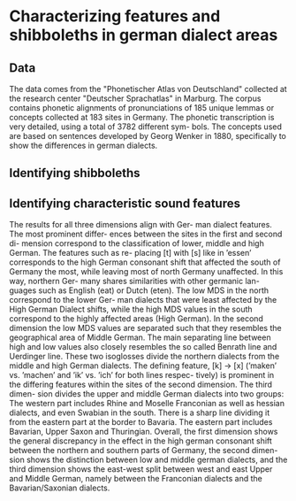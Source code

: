 # Characterizing features and shibboleths in german dialect areas

## Data
The data comes from the "Phonetischer Atlas
von Deutschland" collected at the research center
"Deutscher Sprachatlas" in Marburg. The corpus
contains phonetic alignments of pronunciations of
185 unique lemmas or concepts collected at 183
sites in Germany. The phonetic transcription is
very detailed, using a total of 3782 different sym-
bols. The concepts used are based on sentences
developed by Georg Wenker in 1880, specifically
to show the differences in german dialects.

## Identifying shibboleths

## Identifying characteristic sound features

The results for all three dimensions align with Ger-
man dialect features. The most prominent differ-
ences between the sites in the first and second di-
mension correspond to the classification of lower,
middle and high German. The features such as re-
placing [t] with [s] like in ’essen’ corresponds to the
high German consonant shift that affected the south
of Germany the most, while leaving most of north
Germany unaffected. In this way, northern Ger-
many shares similarities with other germanic lan-
guages such as English (eat) or Dutch (eten). The
low MDS in the north correspond to the lower Ger-
man dialects that were least affected by the High
German Dialect shifts, while the high MDS values
in the south correspond to the highly affected areas
(High German). In the second dimension the low
MDS values are separated such that they resembles
the geographical area of Middle German. The main
separating line between high and low values also
closely resembles the so called Benrath line and
Uerdinger line. These two isoglosses divide the
northern dialects from the middle and high German
dialects. The defining feature, [k] -> [x] (’maken’
vs. ’machen’ and ’ik’ vs. ’ich’ for both lines respec-
tively) is prominent in the differing features within
the sites of the second dimension. The third dimen-
sion divides the upper and middle German dialects
into two groups: The western part includes Rhine
and Moselle Franconian as well as hessian dialects,
and even Swabian in the south. There is a sharp
line dividing it from the eastern part at the border to
Bavaria. The eastern part includes Bavarian, Upper
Saxon and Thuringian. Overall, the first dimension
shows the general discrepancy in the effect in the
high german consonant shift between the northern
and southern parts of Germany, the second dimen-
sion shows the distinction between low and middle
german dialects, and the third dimension shows the
east-west split between west and east Upper and
Middle German, namely between the Franconian
dialects and the Bavarian/Saxonian dialects.
